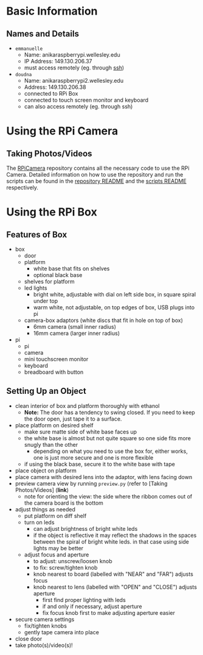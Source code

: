 # Basic Information

## Names and Details
- `emmanuelle`
    - Name: anikaraspberrypi.wellesley.edu
    - IP Address: 149.130.206.37
    - must access remotely (eg. through [ssh](https://www.raspberrypi.com/documentation/computers/remote-access.html#ssh))
- `doudna`
    - Name: anikaraspberrypi2.wellesley.edu
    - Address: 149.130.206.38    
    - connected to RPi Box
    - connected to touch screen monitor and keyboard
    - can also access remotely (eg. through ssh)

# Using the RPi Camera

## Taking Photos/Videos

The [RPiCamera](https://github.com/Klepac-Ceraj-Lab/RPiCamera) repository contains all the necessary code to use the RPi Camera.
Detailed information on how to use the repository and run the scripts can be found in the [repository README](https://github.com/Klepac-Ceraj-Lab/RPiCamera/blob/main/README.md) and the [scripts README](https://github.com/Klepac-Ceraj-Lab/RPiCamera/blob/main/scripts/README.md) respectively.

# Using the RPi Box

## Features of Box
 - box
    - door
    - platform
        - white base that fits on shelves
        - optional black base
    - shelves for platform
    - led lights
        - bright white, adjustable with dial on left side box, in square spiral under top
        - warm white, not adjustable, on top edges of box, USB plugs into pi
    - camera-box adaptors (white discs that fit in hole on top of box)
        - 6mm camera (small inner radius)
        - 16mm camera (larger inner radius)
- pi
    - pi
    - camera
    - mini touchscreen monitor
    - keyboard
    - breadboard with button

## Setting Up an Object
- clean interior of box and platform thoroughly with ethanol
    - **Note:** The door has a tendency to swing closed. If you need to keep the door open, just tape it to a surface.
- place platform on desired shelf
    - make sure matte side of white base faces up
    - the white base is almost but not quite square so one side fits more snugly than the other
        - depending on what you need to use the box for, either works, one is just more secure and one is more flexible
    - if using the black base, secure it to the white base with tape
- place object on platform
- place camera with desired lens into the adaptor, with lens facing down
- preview camera view by running `preview.py` (refer to [Taking Photos/Videos] (**link**)
    - note for orienting the view: the side where the ribbon comes out of the camera board is the bottom
- adjust things as needed
    - put platform on diff shelf
    - turn on leds
        - can adjust brightness of bright white leds
        - if the object is reflective it may reflect the shadows in the spaces between the spiral of bright white leds. in that case using side lights may be better
    - adjust focus and aperture
        - to adjust: unscrew/loosen knob
        - to fix: screw/tighten knob
        - knob nearest to board (labelled with "NEAR" and "FAR") adjusts focus
        - knob nearest to lens (labelled with "OPEN" and "CLOSE") adjusts aperture
            - first find proper lighting with leds
            - if and only if necessary, adjust aperture
            - fix focus knob first to make adjusting aperture easier
- secure camera settings
    - fix/tighten knobs
    - gently tape camera into place
- close door
- take photo(s)/video(s)!

<!--

# Using the Code

All code is run using the [command-line interface](https://en.wikipedia.org/wiki/Command-line_interface) in terminal.
(The terminal icon on RPi's is a black rectangle with ">_" inside and blue bar on top )
For a quick guide on how to use command line, see [Lesson 1](http://bisc195.wellesley.edu/lessons/Lesson01/) of Kevin's BISC 195.

For the tutorials below, the RPiCamera repository is in the `~/Desktop/` directory of `anika`.
In addition, all files should be saved to `~/Pictures/` to consolidate and easily keep track of media.

## To Preview Photo (for 60sec)
- Execute `$ python <path to RPiCamera>/RPiCamera/scripts/preview.py`
    - Examples:
        - From home: `anika@raspberrypi:~ $ python ~/Desktop/RPiCamera/scripts/preview.py`
        - From RPiCamera: `anika@raspberrypi:~/Desktop/RPiCamera $ python scripts/preview.py`
- Run command as many times as needed to optimize photo

## To Take a Photo
- Check that directory to which you want to send the photo exists
- If not, make a directory within `~/Pictures/`
    - Examples:
        - From home: `anika@raspberrypi:~ $ mkdir ~/Pictures/directory1`
        - From Pictures: `anika@raspberrypi:~/Pictures $ mkdir directory2`
    - **Note**: Directory names should not contain any spaces or special characters. If you would like words to be separated use a hyphen "-" or underscore "_".
- Execute: `$ python <path to RPiCamera>/RPiCamera/scripts/photo.py <path to dir where photo will go>/`
    - Examples:
        - From home: `anika@raspberrypi:~ $ python ~/Desktop/RPiCamera/scripts/photo.py ~/Pictures/directory1/`
        - From RPiCamera: `anika@raspberrypi:~/Desktop/RPiCamera $ python scripts/photo.py ~/Pictures/directory1/`
        - From directory: `anika@raspberrypi:~/Pictures/directory1 $ python ~/Desktop/RPiCamera/scripts/photo.py ./`
    - **Note**: The path to directory where photo will go should always end in "/". If not, the directory name will be added onto the photo name, and the photo will go into the parent directory. -->
